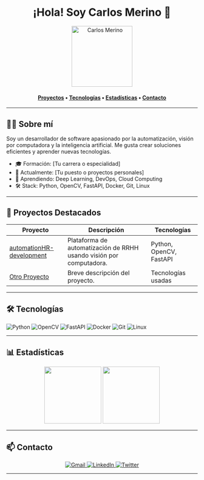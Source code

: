 <h1 align="center">¡Hola! Soy Carlos Merino 👋</h1>

<div align="center">
  <img src="https://avatars.githubusercontent.com/u/tu_usuario" height="160" alt="Carlos Merino"/>
</div>

<h4 align="center">
  <b><a href="#proyectos-destacados">Proyectos</a></b>
  •
  <b><a href="#tecnologías">Tecnologías</a></b>
  •
  <b><a href="#estadísticas">Estadísticas</a></b>
  •
  <a href="#contacto">Contacto</a>
</h4>

---

## 🧑‍💻 Sobre mí

Soy un desarrollador de software apasionado por la automatización, visión por computadora y la inteligencia artificial. Me gusta crear soluciones eficientes y aprender nuevas tecnologías.

- 🎓 Formación: [Tu carrera o especialidad]
- 💼 Actualmente: [Tu puesto o proyectos personales]
- 🌱 Aprendiendo: Deep Learning, DevOps, Cloud Computing
- 🛠️ Stack: Python, OpenCV, FastAPI, Docker, Git, Linux

---

## 🚀 Proyectos Destacados

| Proyecto | Descripción | Tecnologías |
|----------|-------------|-------------|
| [automationHR-development](https://github.com/tuusuario/automationHR-development) | Plataforma de automatización de RRHH usando visión por computadora. | Python, OpenCV, FastAPI |
| [Otro Proyecto](https://github.com/tuusuario/otro-proyecto) | Breve descripción del proyecto. | Tecnologías usadas |

---

## 🛠️ Tecnologías

![Python](https://img.shields.io/badge/Python-3776AB?style=for-the-badge&logo=python&logoColor=white)
![OpenCV](https://img.shields.io/badge/OpenCV-5C3EE8?style=for-the-badge&logo=opencv&logoColor=white)
![FastAPI](https://img.shields.io/badge/FastAPI-009688?style=for-the-badge&logo=fastapi&logoColor=white)
![Docker](https://img.shields.io/badge/Docker-2496ED?style=for-the-badge&logo=docker&logoColor=white)
![Git](https://img.shields.io/badge/Git-F05032?style=for-the-badge&logo=git&logoColor=white)
![Linux](https://img.shields.io/badge/Linux-FCC624?style=for-the-badge&logo=linux&logoColor=black)

---

## 📊 Estadísticas

<div align="center">
  <img src="https://github-readme-stats.vercel.app/api?username=tuusuario&show_icons=true&theme=radical" height="150"/>
  <img src="https://github-readme-stats.vercel.app/api/top-langs/?username=tuusuario&layout=compact&theme=radical" height="150"/>
</div>

---

## 📫 Contacto

<div align="center">
  <a href="mailto:tu.email@dominio.com">
    <img src="https://img.shields.io/badge/gmail-%2300acee.svg?color=EA4335&style=for-the-badge&logo=gmail&logoColor=white" alt="Gmail"/>
  </a>
  <a href="https://linkedin.com/in/tuusuario" target="_blank">
    <img src="https://img.shields.io/badge/linkedin-%2300acee.svg?color=0A66C2&style=for-the-badge&logo=linkedin&logoColor=white" alt="LinkedIn"/>
  </a>
  <a href="https://twitter.com/tuusuario" target="_blank">
    <img src="https://img.shields.io/badge/twitter-%2300acee.svg?color=1DA1F2&style=for-the-badge&logo=twitter&logoColor=white" alt="Twitter"/>
  </a>
</div>

---

<!-- Puedes agregar widgets de actividad, contribuciones, o un gif animado si lo deseas -->
